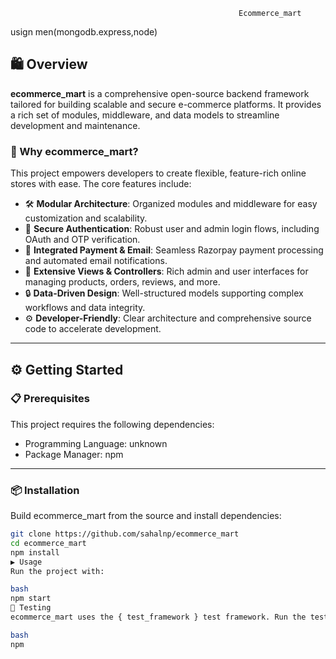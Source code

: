                                                        Ecommerce_mart

usign men(mongodb.express,node)

## 🛍️ Overview

**ecommerce_mart** is a comprehensive open-source backend framework tailored for building scalable and secure e-commerce platforms. It provides a rich set of modules, middleware, and data models to streamline development and maintenance.

### 🚀 Why ecommerce_mart?

This project empowers developers to create flexible, feature-rich online stores with ease. The core features include:

- 🛠️ **Modular Architecture**: Organized modules and middleware for easy customization and scalability.  
- 🚀 **Secure Authentication**: Robust user and admin login flows, including OAuth and OTP verification.  
- 💌 **Integrated Payment & Email**: Seamless Razorpay payment processing and automated email notifications.  
- 🧩 **Extensive Views & Controllers**: Rich admin and user interfaces for managing products, orders, reviews, and more.  
- 🔒 **Data-Driven Design**: Well-structured models supporting complex workflows and data integrity.  
- ⚙️ **Developer-Friendly**: Clear architecture and comprehensive source code to accelerate development.

---

## ⚙️ Getting Started

### 📋 Prerequisites

This project requires the following dependencies:

- Programming Language: unknown  
- Package Manager: npm

---

### 📦 Installation

Build ecommerce_mart from the source and install dependencies:

```bash
git clone https://github.com/sahalnp/ecommerce_mart
cd ecommerce_mart
npm install
▶️ Usage
Run the project with:

bash
npm start
🧪 Testing
ecommerce_mart uses the { test_framework } test framework. Run the test suite with:

bash
npm 
